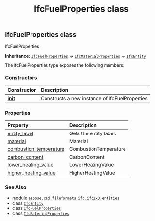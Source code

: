 ﻿---
title: IfcFuelProperties class
second_title: Aspose.CAD for Python via .NET API References
description: 
type: docs
weight: 2580
url: /aspose.cad.fileformats.ifc.ifc2x3.entities/ifcfuelproperties/
is_root: false
---

## IfcFuelProperties class

IfcFuelProperties



**Inheritance:** [`IfcFuelProperties`](/cad/python-net/aspose.cad.fileformats.ifc.ifc2x3.entities/ifcfuelproperties) → 
[`IfcMaterialProperties`](/cad/python-net/aspose.cad.fileformats.ifc.ifc2x3.entities/ifcmaterialproperties) → 
[`IfcEntity`](/cad/python-net/aspose.cad.fileformats.ifc/ifcentity)



The IfcFuelProperties type exposes the following members:

### Constructors
| Constructor | Description |
| :- | :- |
| [__init__](/cad/python-net/aspose.cad.fileformats.ifc.ifc2x3.entities/ifcfuelproperties/__init__/#) | Constructs a new instance of IfcFuelProperties |


### Properties
| Property | Description |
| :- | :- |
| [entity_label](/cad/python-net/aspose.cad.fileformats.ifc.ifc2x3.entities/ifcfuelproperties/entity_label) | Gets the entity label. |
| [material](/cad/python-net/aspose.cad.fileformats.ifc.ifc2x3.entities/ifcfuelproperties/material) | Material |
| [combustion_temperature](/cad/python-net/aspose.cad.fileformats.ifc.ifc2x3.entities/ifcfuelproperties/combustion_temperature) | CombustionTemperature |
| [carbon_content](/cad/python-net/aspose.cad.fileformats.ifc.ifc2x3.entities/ifcfuelproperties/carbon_content) | CarbonContent |
| [lower_heating_value](/cad/python-net/aspose.cad.fileformats.ifc.ifc2x3.entities/ifcfuelproperties/lower_heating_value) | LowerHeatingValue |
| [higher_heating_value](/cad/python-net/aspose.cad.fileformats.ifc.ifc2x3.entities/ifcfuelproperties/higher_heating_value) | HigherHeatingValue |



### See Also
* module [`aspose.cad.fileformats.ifc.ifc2x3.entities`](..)
* class [`IfcEntity`](/cad/python-net/aspose.cad.fileformats.ifc/ifcentity)
* class [`IfcFuelProperties`](/cad/python-net/aspose.cad.fileformats.ifc.ifc2x3.entities/ifcfuelproperties)
* class [`IfcMaterialProperties`](/cad/python-net/aspose.cad.fileformats.ifc.ifc2x3.entities/ifcmaterialproperties)
